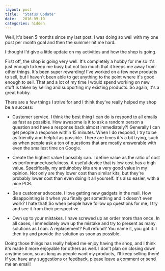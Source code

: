 ```yaml
---
layout: post
title:  "Status Update"
date:   2016-09-19
categories: hidden
---
```


Well, it's been 5 months since my last post. I was doing so well with my one post per month goal and then the summer hit me hard.

I thought I'd give a little update on my activities and how the shop is going.

First off, the shop is going very well. It's completely a hobby for me so it's just enough to keep me busy but not too much that it keeps me away from other things. It's been super rewarding! I've worked on a few new products to sell, but I haven't been able to get anything to the point where it's good enough to sell. That and a lot of my time I would spend working on new stuff is taken by selling and supporting my existing products. So again, it's a great hobby.

There are a few things I strive for and I think they've really helped my shop be a success:
 
- Customer service. I think the best thing I can do is respond to all emails as fast as possible. How awesome is it to ask a  random person a question and have a response back almost immediately?! Generally I can get people a response within 15 minutes. When I do respond, I try to be as friendly and helpful as possible. There are times it's a bit trying, such as when people ask a ton of questions that are mostly answerable with even the smallest time on Google.

- Create the highest value I possibly can. I define value as the ratio of cost vs performance/usefulness. A useful device that is low cost has a high value. Specifically, my arduinoboy kits are a very good value in my opinion. Not only are they lower cost than similar kits, but they're probably lower cost than even doing it all yourself. It's also easier, with a nice PCB.

- Be a customer advocate. I love getting new gadgets in the mail. How disappointing is it when you finally get something and it doesn't even work? I hate that! So when people have follow up questions for me, I try and see it from their perspective.

- Own up to your mistakes. I have screwed up an order more than once. In all cases, I immediately own up the mistake and try to present as many solutions as I can. A replacement? Full refund? You name it, you got it. I then try and provide the solution as soon as possible.

Doing those things has really helped me enjoy having the shop, and I think it's made it more enjoyable for others as well. I don't plan on closing down anytime soon, so as long as people want my products, I'll keep selling them! If you have any suggestions or feedback, please leave a comment or send me an email!
